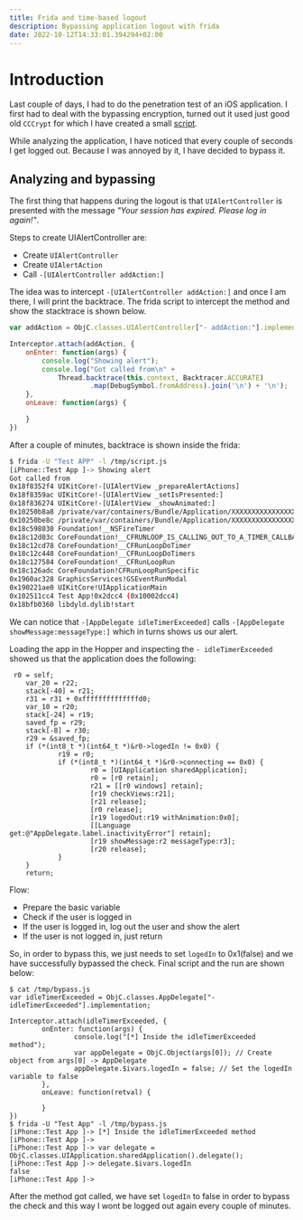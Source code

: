 ```yaml
---
title: Frida and time-based logout
description: Bypassing application logout with frida
date: 2022-10-12T14:33:01.394294+02:00
---
```


# Introduction

Last couple of days, I had to do the penetration test of an iOS application. I first had to deal with the bypassing encryption, turned out it used just good old `CCCrypt` for which I have created a small [script](https://codeshare.frida.re/@lateralusd/cccrypt/).

While analyzing the application, I have noticed that every couple of seconds I get logged out. Because I was annoyed by it, I have decided to bypass it.

## Analyzing and bypassing

The first thing that happens during the logout is that `UIAlertController` is presented with the message _"Your session has expired. Please log in again!"_.

Steps to create UIAlertController are:

* Create `UIAlertController` 
* Create `UIAlertAction` 
* Call `-[UIAlertController addAction:]`

The idea was to intercept `-[UIAlertController addAction:]` and once I am there, I will print the backtrace. The frida script to intercept the method and show the stacktrace is shown below.

```js
var addAction = ObjC.classes.UIAlertController["- addAction:"].implementation;

Interceptor.attach(addAction, {
	onEnter: function(args) {
		console.log("Showing alert");
		console.log("Got called from\n" +
			Thread.backtrace(this.context, Backtracer.ACCURATE)
        			.map(DebugSymbol.fromAddress).join('\n') + '\n');
	},
	onLeave: function(args) {

	}
})
```

After a couple of minutes, backtrace is shown inside the frida:

```bash
$ frida -U "Test APP" -l /tmp/script.js
[iPhone::Test App ]-> Showing alert
Got called from
0x18f8352f4 UIKitCore!-[UIAlertView _prepareAlertActions]
0x18f8359ac UIKitCore!-[UIAlertView _setIsPresented:]
0x18f836274 UIKitCore!-[UIAlertView _showAnimated:]
0x10250b8a8 /private/var/containers/Bundle/Application/XXXXXXXXXXXXXXXXXXXXXXXXX/Test App.app/Test App!-[AppDelegate showMessage:messageType:]
0x10250be8c /private/var/containers/Bundle/Application/XXXXXXXXXXXXXXXXXXXXXXXXX/Test App.app/Test App!-[AppDelegate idleTimerExceeded]
0x18c598030 Foundation!__NSFireTimer
0x18c12d03c CoreFoundation!__CFRUNLOOP_IS_CALLING_OUT_TO_A_TIMER_CALLBACK_FUNCTION__
0x18c12cd78 CoreFoundation!__CFRunLoopDoTimer
0x18c12c448 CoreFoundation!__CFRunLoopDoTimers
0x18c127584 CoreFoundation!__CFRunLoopRun
0x18c126adc CoreFoundation!CFRunLoopRunSpecific
0x1960ac328 GraphicsServices!GSEventRunModal
0x190221ae0 UIKitCore!UIApplicationMain
0x102511cc4 Test App!0x2dcc4 (0x10002dcc4)
0x18bfb0360 libdyld.dylib!start


```

We can notice that `-[AppDelegate idleTimerExceeded]` calls `-[AppDelegate showMessage:messageType:]` which in turns shows us our alert.

Loading the app in the Hopper and inspecting the `- idleTimerExceeded` showed us that the application does the following:

```
 r0 = self;
    var_20 = r22;
    stack[-40] = r21;
    r31 = r31 + 0xffffffffffffffd0;
    var_10 = r20;
    stack[-24] = r19;
    saved_fp = r29;
    stack[-8] = r30;
    r29 = &saved_fp;
    if (*(int8_t *)(int64_t *)&r0->logedIn != 0x0) {
            r19 = r0;
            if (*(int8_t *)(int64_t *)&r0->connecting == 0x0) {
                    r0 = [UIApplication sharedApplication];
                    r0 = [r0 retain];
                    r21 = [[r0 windows] retain];
                    [r19 checkViews:r21];
                    [r21 release];
                    [r0 release];
                    [r19 logedOut:r19 withAnimation:0x0];
                    [[Language get:@"AppDelegate.label.inactivityError"] retain];
                    [r19 showMessage:r2 messageType:r3];
                    [r20 release];
            }
    }
    return;
```

Flow: 

* Prepare the basic variable
* Check if the user is logged in
* If the user is logged in, log out the user and show the alert
* If the user is not logged in, just return

So, in order to bypass this, we just needs to set `logedIn` to 0x1(false) and we have successfully bypassed the check. Final script and the run are shown below:

```
$ cat /tmp/bypass.js
var idleTimerExceeded = ObjC.classes.AppDelegate["- idleTimerExceeded"].implementation;

Interceptor.attach(idleTimerExceeded, {
        onEnter: function(args) {
                console.log("[*] Inside the idleTimerExceeded method");
                var appDelegate = ObjC.Object(args[0]); // Create object from args[0] -> AppDelegate
                appDelegate.$ivars.logedIn = false; // Set the logedIn variable to false
        },
        onLeave: function(retval) {

        }
})
$ frida -U "Test App" -l /tmp/bypass.js
[iPhone::Test App ]-> [*] Inside the idleTimerExceeded method
[iPhone::Test App ]->
[iPhone::Test App ]-> var delegate = ObjC.classes.UIApplication.sharedApplication().delegate();
[iPhone::Test App ]-> delegate.$ivars.logedIn
false
[iPhone::Test App ]->

```

After the method got called, we have set `logedIn` to false in order to bypass the check and this way I wont be logged out again every couple of minutes.